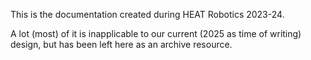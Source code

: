 This is the documentation created during HEAT Robotics 2023-24.

A lot (most) of it is inapplicable to our current (2025 as time of writing) design, but has been left here as an archive resource.